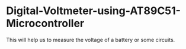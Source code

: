 # Digital-Voltmeter-using-AT89C51-Microcontroller
This will help us to measure the voltage of a battery or some circuits.
